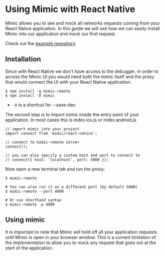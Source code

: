 # Using Mimic with React Native

Mimic allows you to see and mock all networks requests coming from your React Native application.
In this guide we will see how we can easily install Mimic into our application and mock our first request.

Check out the [example repository](https://github.com/morsdyce/mimic-react-native-example).


## Installation

Since with React Native we don't have access to the debugger, in order to access the Mimic UI you would need both
the mimic itself and the proxy that would connect the UI with your React Native application.

```
$ npm install -g mimic-remote
$ npm install -D mimic
```

* `-D` is a shortcut for --save-dev

The second step is to import mimic inside the entry point of your application.
In most cases this is index.ios.js or index.android.js

```
// import mimic into your project
import connect from 'mimic/react-native';

// connect to mimic-remote server
connect();

// you can also specify a custom host and port to connect to
// connect({ host: 'localhost', port: 5000 });
```

Now open a new terminal tab and run the proxy:

```
$ mimic-remote

# You can also run it on a different port (by default 5000)
$ mimic-remote --port 4000

# Or use shorthand syntax
$ mimic-remote -p 4000
```


## Using mimic

It is important to note that Mimic will hold off all your application requests until Mimic is open in your browser window.
This is a current limitation of the implementation to allow you to mock any request that goes out at the start of the application.